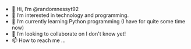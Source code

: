 - 👋 Hi, I’m @randomnessyt92
- 👀 I’m interested in technology and programming.
- 🌱 I’m currently learning Python programming (I have for quite some time now)
- 💞️ I’m looking to collaborate on I don't know yet!
- 📫 How to reach me ...

<!---
randomnessyt92/randomnessyt92 is a ✨ special ✨ repository because its `README.md` (this file) appears on your GitHub profile.
You can click the Preview link to take a look at your changes.
--->
